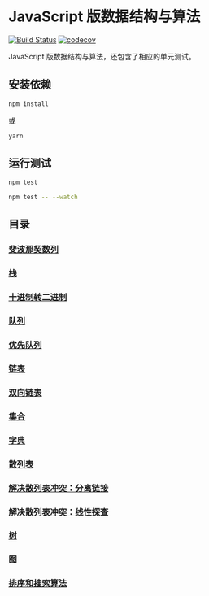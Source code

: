 # JavaScript 版数据结构与算法
[![Build Status](https://travis-ci.org/lewis617/javascript-datastructures-algorithms.svg?branch=master)](https://travis-ci.org/lewis617/javascript-datastructures-algorithms)
[![codecov](https://codecov.io/gh/lewis617/javascript-datastructures-algorithms/branch/master/graph/badge.svg)](https://codecov.io/gh/lewis617/javascript-datastructures-algorithms)

JavaScript 版数据结构与算法，还包含了相应的单元测试。

## 安装依赖

```bash
npm install
```

或

```bash
yarn
```

## 运行测试

```bash
npm test

npm test -- --watch
```

## 目录

### [斐波那契数列](https://github.com/lewis617/javascript-datastructures-algorithms/blob/master/src/fibonacci.js)
### [栈](https://github.com/lewis617/javascript-datastructures-algorithms/blob/master/src/Stack.js)
### [十进制转二进制](https://github.com/lewis617/javascript-datastructures-algorithms/blob/master/src/divideBy2.js)
### [队列](https://github.com/lewis617/javascript-datastructures-algorithms/blob/master/src/Queue.js)
### [优先队列](https://github.com/lewis617/javascript-datastructures-algorithms/blob/master/src/PriorityQueue.js)
### [链表](https://github.com/lewis617/javascript-datastructures-algorithms/blob/master/src/LinkedList.js)
### [双向链表](https://github.com/lewis617/javascript-datastructures-algorithms/blob/master/src/DoublyLinkedList.js)
### [集合](https://github.com/lewis617/javascript-datastructures-algorithms/blob/master/src/Set.js)
### [字典](https://github.com/lewis617/javascript-datastructures-algorithms/blob/master/src/Dictionary.js)
### [散列表](https://github.com/lewis617/javascript-datastructures-algorithms/blob/master/src/HashTable.js)
### [解决散列表冲突：分离链接](https://github.com/lewis617/javascript-datastructures-algorithms/blob/master/src/HashCollisionSeparateChaining.js)
### [解决散列表冲突：线性探查](https://github.com/lewis617/javascript-datastructures-algorithms/blob/master/src/HashCollisionLinearProbing.js)
### [树](https://github.com/lewis617/javascript-datastructures-algorithms/blob/master/src/BinarySearchTree.js)
### [图](https://github.com/lewis617/javascript-datastructures-algorithms/blob/master/src/Graph.js)
### [排序和搜索算法](https://github.com/lewis617/javascript-datastructures-algorithms/blob/master/src/ArrayList.js)
